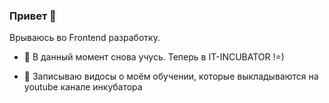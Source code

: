 ### Привет 👋

Врываюсь во Frontend разработку.

-  🔭 В данный момент снова учусь. Теперь в IT-INCUBATOR !=)

- 👯 Записываю видосы о моём обучении, которые выкладываются на youtube канале инкубатора




<!--
**ArtemHard/ArtemHard** is a ✨ _special_ ✨ repository because its `README.md` (this file) appears on your GitHub profile.

Here are some ideas to get you started:

- 🔭 I’m currently working on ...
- 🌱 I’m currently learning ...
- 👯 I’m looking to collaborate on ...
- 🤔 I’m looking for help with 
- 💬 Ask me about ...
- 📫 How to reach me: ...
- 😄 Pronouns: ...
- ⚡ Fun fact: ...
-->
